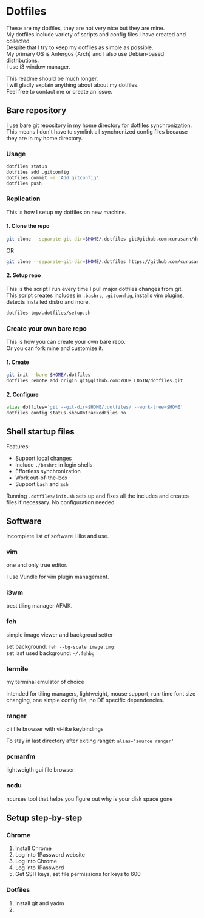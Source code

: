 # Dotfiles

These are my dotfiles, they are not very nice but they are mine.  
My dotfiles include variety of scripts and config files I have created and collected.  
Despite that I try to keep my dotfiles as simple as possible.  
My primary OS is Antergos (Arch) and I also use Debian-based distributions.  
I use i3 window manager.  

This readme should be much longer.  
I will gladly explain anything about about my dotfiles.  
Feel free to contact me or create an issue.


## Bare repository

I use bare git repository in my home directory for dotfiles synchronization.  
This means I don't have to symlink all synchronized config files because they are in my home directory.

### Usage

```bash
dotfiles status
dotfiles add .gitconfig
dotfiles commit -m 'Add gitconfig'
dotfiles push
```

### Replication

This is how I setup my dotfiles on new machine.

#### 1. Clone the repo
```bash
git clone --separate-git-dir=$HOME/.dotfiles git@github.com:curusarn/dotfiles.git dotfiles-tmp
```
OR
```bash
git clone --separate-git-dir=$HOME/.dotfiles https://github.com/curusarn/dotfiles.git dotfiles-tmp
```

#### 2. Setup repo

This is the script I run every time I pull major dotfiles changes from git.  
This script creates includes in `.bashrc`, `.gitconfig`, installs vim plugins, detects installed distro and more. 

```bash
dotfiles-tmp/.dotfiles/setup.sh
```

### Create your own bare repo

This is how you can create your own bare repo.  
Or you can fork mine and customize it.

#### 1. Create
```bash
git init --bare $HOME/.dotfiles
dotfiles remote add origin git@github.com:YOUR_LOGIN/dotfiles.git
```

#### 2. Configure 
```bash
alias dotfiles='git --git-dir=$HOME/.dotfiles/ --work-tree=$HOME'
dotfiles config status.showUntrackedFiles no
```

## Shell startup files
Features:
- Support local changes
- Include `./bashrc` in login shells
- Effortless synchronization
- Work out-of-the-box
- Support `bash` and `zsh`

Running `.dotfiles/init.sh` sets up and fixes all the includes and creates files if necessary.
No configuration needed.

## Software
Incomplete list of software I like and use.  

### vim
one and only true editor.  

I use Vundle for vim plugin management.

### i3wm
best tiling manager AFAIK.  

### feh
simple image viewer and backgroud setter  
  
set background: `feh --bg-scale image.img`  
set last used background: `~/.fehbg`  

### termite
my terminal emulator of choice  
  
intended for tiling managers, lightweight, mouse support, run-time font size changing, one simple config file, no DE specific dependencies.

### ranger
cli file browser with vi-like keybindings

To stay in last directory after exiting ranger: `alias='source ranger'`

### pcmanfm
lightweigth gui file browser

### ncdu
ncurses tool that helps you figure out why is your disk space gone


## Setup step-by-step

### Chrome

1. Install Chrome
1. Log into 1Password website
1. Log into Chrome
1. Log into 1Password
1. Get SSH keys, set file permissions for keys to 600

### Dotfiles

1. Install git and yadm
1. 
